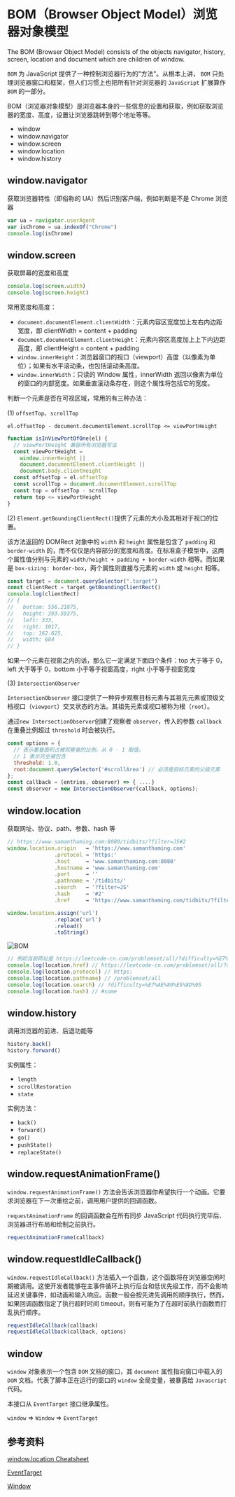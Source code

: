 # BOM（Browser Object Model）浏览器对象模型

The BOM (Browser Object Model) consists of the objects navigator, history, screen, location and document which are children of window.

`BOM` 为 JavaScript 提供了一种控制浏览器行为的"方法"。从根本上讲， `BOM` 只处理浏览器窗口和框架，但人们习惯上也把所有针对浏览器的 `JavaScript` 扩展算作 `BOM` 的一部分。

BOM（浏览器对象模型）是浏览器本身的一些信息的设置和获取，例如获取浏览器的宽度、高度，设置让浏览器跳转到哪个地址等等。

- window
- window.navigator
- window.screen
- window.location
- window.history

## window.navigator

获取浏览器特性（即俗称的 UA）然后识别客户端，例如判断是不是 Chrome 浏览器

```js
var ua = navigator.userAgent
var isChrome = ua.indexOf("Chrome")
console.log(isChrome)
```

## window.screen

获取屏幕的宽度和高度

```js
console.log(screen.width)
console.log(screen.height)
```

常用宽度和高度：

- `document.documentElement.clientWidth`：元素内容区宽度加上左右内边距宽度，即 clientWidth = content + padding
- `document.documentElement.clientHeight`：元素内容区高度加上上下内边距高度，即 clientHeight = content + padding
- `window.innerHeight`：浏览器窗口的视口（viewport）高度（以像素为单位）；如果有水平滚动条，也包括滚动条高度。
- `window.innerWidth`：只读的 Window 属性，innerWidth 返回以像素为单位的窗口的内部宽度。如果垂直滚动条存在，则这个属性将包括它的宽度。

判断一个元素是否在可视区域，常用的有三种办法：

(1) `offsetTop`、`scrollTop`

`el.offsetTop - document.documentElement.scrollTop <= viewPortHeight`

```js
function isInViewPortOfOne(el) {
  // viewPortHeight 兼容所有浏览器写法
  const viewPortHeight =
    window.innerHeight ||
    document.documentElement.clientHeight ||
    document.body.clientHeight
  const offsetTop = el.offsetTop
  const scrollTop = document.documentElement.scrollTop
  const top = offsetTop - scrollTop
  return top <= viewPortHeight
}
```

(2) `Element.getBoundingClientRect()`提供了元素的大小及其相对于视口的位置。

该方法返回的 DOMRect 对象中的 `width` 和 `height` 属性是包含了 `padding` 和 `border-width` 的，而不仅仅是内容部分的宽度和高度。在标准盒子模型中，这两个属性值分别与元素的 `width/height + padding + border-width` 相等。而如果是 `box-sizing: border-box`，两个属性则直接与元素的 `width` 或 `height` 相等。

```js
const target = document.querySelector(".target")
const clientRect = target.getBoundingClientRect()
console.log(clientRect)
// {
//   bottom: 556.21875,
//   height: 393.59375,
//   left: 333,
//   right: 1017,
//   top: 162.625,
//   width: 684
// }
```

如果一个元素在视窗之内的话，那么它一定满足下面四个条件：top 大于等于 0，left 大于等于 0，bottom 小于等于视窗高度，right 小于等于视窗宽度

(3) `IntersectionObserver`

`IntersectionObserver` 接口提供了一种异步观察目标元素与其祖先元素或顶级文档视口（`viewport`）交叉状态的方法。其祖先元素或视口被称为根（`root`）。

通过`new IntersectionObserver`创建了观察者 `observer`，传入的参数 `callback` 在重叠比例超过 `threshold` 时会被执行。

```js
const options = {
  // 表示重叠面积占被观察者的比例，从 0 - 1 取值，
  // 1 表示完全被包含
  threshold: 1.0,
  root:document.querySelector('#scrollArea') // 必须是目标元素的父级元素
};
const callback = (entries, observer) => { ....}
const observer = new IntersectionObserver(callback, options);
```

## window.location

获取网址、协议、path、参数、hash 等

```js
// https://www.samanthaming.com:8080/tidbits/?filter=JS#2
window.location.origin   → 'https://www.samanthaming.com'
               .protocol → 'https:'
               .host     → 'www.samanthaming.com:8080'
               .hostname → 'www.samanthaming.com'
               .port     → ''
               .pathname → '/tidbits/'
               .search   → '?filter=JS'
               .hash     → '#2'
               .href     → 'https://www.samanthaming.com/tidbits/?filter=JS#2'

window.location.assign('url')
               .replace('url')
               .reload()
               .toString()
```

![BOM](./assets/BOM.png)

```js
// 例如当前网址是 https://leetcode-cn.com/problemset/all/?difficulty=%E7%AE%80%E5%8D%95#some
console.log(location.href) // https://leetcode-cn.com/problemset/all/?difficulty=%E7%AE%80%E5%8D%95#some
console.log(location.protocol) // https:
console.log(location.pathname) // /problemset/all
console.log(location.search) // ?difficulty=%E7%AE%80%E5%8D%95
console.log(location.hash) // #some
```

## window.history

调用浏览器的前进、后退功能等

```js
history.back()
history.forward()
```

实例属性：

- `length`
- `scrollRestoration`
- `state`

实例方法：

- `back()`
- `forward()`
- `go()`
- `pushState()`
- `replaceState()`

## window.requestAnimationFrame()

`window.requestAnimationFrame()` 方法会告诉浏览器你希望执行一个动画。它要求浏览器在下一次重绘之前，调用用户提供的回调函数。

`requestAnimationFrame` 的回调函数会在所有同步 JavaScript 代码执行完毕后、浏览器进行布局和绘制之前执行。

```js
requestAnimationFrame(callback)
```

## window.requestIdleCallback()

`window.requestIdleCallback()` 方法插入一个函数，这个函数将在浏览器空闲时期被调用。这使开发者能够在主事件循环上执行后台和低优先级工作，而不会影响延迟关键事件，如动画和输入响应。函数一般会按先进先调用的顺序执行，然而，如果回调函数指定了执行超时时间 timeout，则有可能为了在超时前执行函数而打乱执行顺序。

```js
requestIdleCallback(callback)
requestIdleCallback(callback, options)
```

## window

`window` 对象表示一个包含 `DOM` 文档的窗口，其 `document` 属性指向窗口中载入的 `DOM` 文档。代表了脚本正在运行的窗口的 `window` 全局变量，被暴露给 `Javascript` 代码。

本接口从 `EventTarget` 接口继承属性。

`window` => `Window` => `EventTarget`

## 参考资料

[window.location Cheatsheet](https://dev.to/samanthaming/window-location-cheatsheet-4edl)

[EventTarget](https://developer.mozilla.org/zh-CN/docs/Web/API/EventTarget)

[Window](https://developer.mozilla.org/zh-CN/docs/Web/API/Window)
